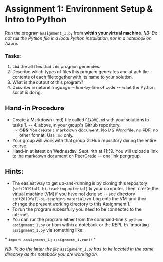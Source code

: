# Assignment 1: Environment Setup & Intro to Python

Run the program `assignment_1.py` from **within your virtual machine**.  _NB: Do not run the Python file in a local Python installation, nor in a notebook on Azure._

### Tasks:
  1. List the all files that this program generates.
  2. Describe which types of files this program generates and attach the contents of each file together with its name to your solution.
  3. What is the output of this program?
  4. Describe in natural language -- line-by-line of code -- what the Python script is doing.


## Hand-in Procedure
  * Create a Markdown (.md) file called `README.md` with your solutions to tasks 1. -- 4. above, in your group's Github repository.
    * **OBS** You create a markdown document. No MS Word file, no PDF, no other format. Use `.md` only.
  * Your group will work with that group GitHub repository during the entire course.
  * Hand-in at latest on Wednesday, Sept. 4th at 11:59. You will upload a link to the markdown document on PeerGrade -- one link per group.

## Hints:
  * The easiest way to get up-and-running is by cloning this repository (`soft2019fall-bi-teaching-material`) to your computer. Then, create the virtual machine (VM) if you have not done so -- see directory `soft2019fall-bi-teaching-material/vm`. Log onto the VM, and then change the present working directory to this Assignment 1.
  * To run the program sucessfully you need to be connected to the internet.
  * You can run the program either from the command-line `$ python assignment_1.py` or from within a notebook or the REPL by importing `assignment_1.py` via something like:

"
  `import assignment_1` ; `assignment_1.run()`
"

  _NB: To do the latter the file `assignment_1.py` has to be located in the same directory as the notebook you are working on._
